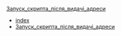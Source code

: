 [Запуск_скрипта_після_видачі_адреси](Запуск_скрипта_після_видачі_адреси.md)
* [index](index.md)
* [Запуск_скрипта_після_видачі_адреси](Запуск_скрипта_після_видачі_адреси.md)
